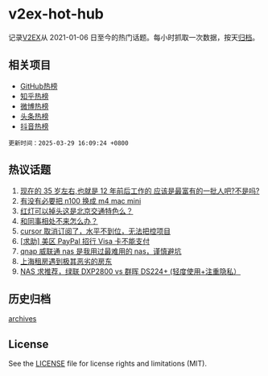 # v2ex-hot-hub

 记录[V2EX](https://www.v2ex.com/)从 2021-01-06 日至今的热门话题。每小时抓取一次数据，按天[归档](archives)。
 
 ## 相关项目

- [GitHub热榜](https://github.com/it985/github-hot-hub)
- [知乎热榜](https://github.com/it985/zhihu-hot-hub)
- [微博热榜](https://github.com/it985/weibo-hot-hub)
- [头条热榜](https://github.com/it985/toutiao-hot-hub)
- [抖音热榜](https://github.com/it985/douyin-hot-hub)


 `更新时间：2025-03-29 16:09:24 +0800`

## 热议话题

1. [现在的 35 岁左右,也就是 12 年前后工作的 应该是最富有的一批人吧?不是吗?](https://www.v2ex.com/t/1121831)
1. [有没有必要把 n100 换成 m4 mac mini](https://www.v2ex.com/t/1121811)
1. [红灯可以掉头这是北京交通特色么？](https://www.v2ex.com/t/1121902)
1. [和同事相处不来怎么办？](https://www.v2ex.com/t/1121809)
1. [cursor 取消订阅了，水平不到位，无法把控项目](https://www.v2ex.com/t/1121897)
1. [[求助] 美区 PayPal 招行 Visa 卡不能支付](https://www.v2ex.com/t/1121918)
1. [qnap 威联通 nas 是我用过最难用的 nas，谨慎避坑](https://www.v2ex.com/t/1121877)
1. [上海租房遇到极其恶劣的房东](https://www.v2ex.com/t/1121858)
1. [NAS 求推荐，绿联 DXP2800 vs 群晖 DS224+ (轻度使用+注重隐私）](https://www.v2ex.com/t/1121883)

## 历史归档

[archives](archives)

## License

See the [LICENSE](LICENSE) file for license rights and limitations (MIT).
